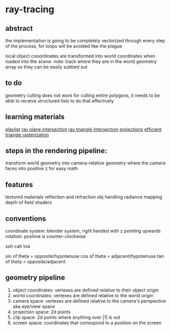 # ray-tracing

## abstract
the implementation is going to be completely vectorized through every step of the process, for loops will be avoided like the plague



local object cooordinates are transformed into world coordinates
when loaded into the scene. note: track where they are in the
world geometry array so they can be easily subbed out

## to do
geometry culling does not work for culling entire polygons, it needs to be able to receive structured lists to do that effectively
## learning materials
[playlist](https://www.youtube.com/playlist?list=PLW3Zl3wyJwWN6V7IEb2BojFYOlgpryp1-)
[ray plane intersection](https://www.youtube.com/watch?v=fIu_8b2n8ZM&list=PLW3Zl3wyJwWN6V7IEb2BojFYOlgpryp1-&index=3)
[ray triangle intersection](https://www.youtube.com/watch?v=EZXz-uPyCyA&list=PLW3Zl3wyJwWN6V7IEb2BojFYOlgpryp1-&index=8)
[projections](https://www.youtube.com/watch?v=VTV1GTrrtBQ&list=PLW3Zl3wyJwWN6V7IEb2BojFYOlgpryp1-&index=6)
[efficient triangle rasterization](https://www.youtube.com/watch?v=PahbNFypubE)

## steps in the rendering pipeline:
transform world geometry into camera-relative geometry where the camera
faces into positive z for easy math


## features
textured materials
reflection and refraction
obj handling
radiance mapping
depth of field
shaders

## conventions

coordinate system: blender system,
right handed with z pointing upwards
rotation: positive is counter-clockwise

soh
cah
toa

sin of theta = opposite/hypotenuse
cos of theta = adjacent/hypotenuse
tan of theta = opposite/adjacent

## geometry  pipeline

1. object coordinates: vertexes are defined relative to their object origin
2. world coordinates: vertexes are defined relative to the world origin
3. camera space: vertexes are defined relative to the camera's perspective aka eye/view space
4. projection space: 2d points
4. clip space: 2d points where anything over |1| is out
5. screen space: coordinates that correspond to a position on the screen